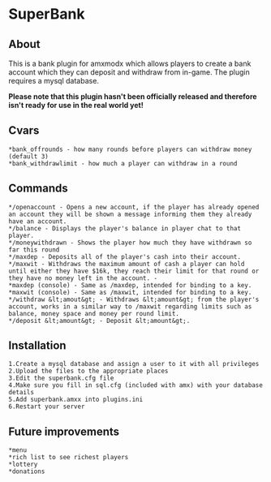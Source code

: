 # SuperBank #

## About

This is a bank plugin for amxmodx which allows players to create a bank account 
which they can deposit and withdraw from in-game. The plugin requires a mysql 
database.

**Please note that this plugin hasn't been officially released and therefore isn't
ready for use in the real world yet!**

## Cvars

    *bank_offrounds - how many rounds before players can withdraw money (default 3)
    *bank_withdrawlimit - how much a player can withdraw in a round

## Commands

    */openaccount - Opens a new account, if the player has already opened an account they will be shown a message informing them they already have an account.
    */balance - Displays the player's balance in player chat to that player.
    */moneywithdrawn - Shows the player how much they have withdrawn so far this round
    */maxdep - Deposits all of the player's cash into their account.
    */maxwit - Withdraws the maximum amount of cash a player can hold until either they have $16k, they reach their limit for that round or they have no money left in the account. - 
    *maxdep (console) - Same as /maxdep, intended for binding to a key.
    *maxwit (console) - Same as /maxwit, intended for binding to a key.
    */withdraw &lt;amout&gt; - Withdraws &lt;amount&gt; from the player's account, works in a similar way to /maxwit regarding limits such as balance, money space and money per round limit.
    */deposit &lt;amount&gt; - Deposit &lt;amount&gt;.

## Installation

    1.Create a mysql database and assign a user to it with all privileges
    2.Upload the files to the appropriate places
    3.Edit the superbank.cfg file
    4.Make sure you fill in sql.cfg (included with amx) with your database details
    5.Add superbank.amxx into plugins.ini
    6.Restart your server

## Future improvements

    *menu
    *rich list to see richest players
    *lottery
    *donations